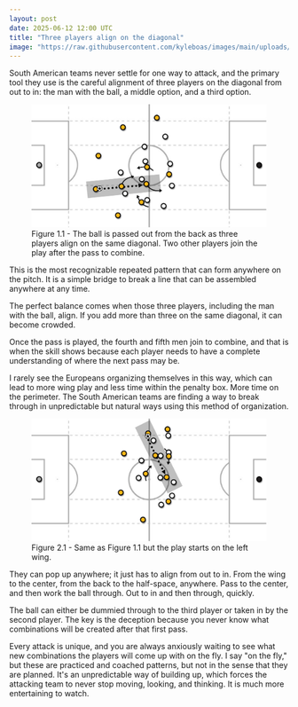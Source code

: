 ```yaml
---
layout: post
date: 2025-06-12 12:00 UTC
title: "Three players align on the diagonal"
image: "https://raw.githubusercontent.com/kyleboas/images/main/uploads/2025/06/11/Image-11Jun2025_22:55:39.png"
---
```


South American teams never settle for one way to attack, and the primary tool they use is the careful alignment of three players on the diagonal from out to in: the man with the ball, a middle option, and a third option.

<!---more--->

<figure>
    <img src="https://raw.githubusercontent.com/kyleboas/images/main/uploads/2025/06/11/Image-11Jun2025_22:55:39.png">
    <figcaption>Figure 1.1 - The ball is passed out from the back as three players align on the same diagonal. Two other players join the play after the pass to combine.</figcaption>
</figure>

This is the most recognizable repeated pattern that can form anywhere on the pitch. It is a simple bridge to break a line that can be assembled anywhere at any time.

The perfect balance comes when those three players, including the man with the ball, align. If you add more than three on the same diagonal, it can become crowded. 

Once the pass is played, the fourth and fifth men join to combine, and that is when the skill shows because each player needs to have a complete understanding of where the next pass may be.

I rarely see the Europeans organizing themselves in this way, which can lead to more wing play and less time within the penalty box. More time on the perimeter. The South American teams are finding a way to break through in unpredictable but natural ways using this method of organization.

<figure>
    <img src="https://raw.githubusercontent.com/kyleboas/images/main/uploads/2025/06/11/Image-11Jun2025_23:04:50.png">
    <figcaption>Figure 2.1 - Same as Figure 1.1 but the play starts on the left wing.</figcaption>
</figure>

They can pop up anywhere; it just has to align from out to in. From the wing to the center, from the back to the half-space, anywhere. Pass to the center, and then work the ball through. Out to in and then through, quickly.

The ball can either be dummied through to the third player or taken in by the second player. The key is the deception because you never know what combinations will be created after that first pass.

Every attack is unique, and you are always anxiously waiting to see what new combinations the players will come up with on the fly. I say "on the fly," but these are practiced and coached patterns, but not in the sense that they are planned. It's an unpredictable way of building up, which forces the attacking team to never stop moving, looking, and thinking. It is much more entertaining to watch.